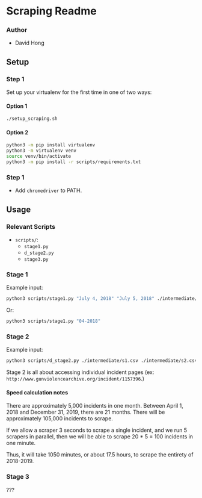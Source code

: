 # Scraping Readme

### Author

- David Hong

## Setup

### Step 1

Set up your virtualenv for the first time in one of two ways:

#### Option 1

```zsh
./setup_scraping.sh
```

#### Option 2

```zsh
python3 -m pip install virtualenv
python3 -m virtualenv venv
source venv/bin/activate
python3 -m pip install -r scripts/requirements.txt
```

### Step 1

- Add `chromedriver` to PATH.

## Usage

### Relevant Scripts

- `scripts/`:
  - `stage1.py`
  - `d_stage2.py`
  - `stage3.py`

### Stage 1

Example input:

```zsh
python3 scripts/stage1.py "July 4, 2018" "July 5, 2018" ./intermediate/s1.csv
```

Or:

```zsh
python3 scripts/stage1.py "04-2018"
```

### Stage 2

Example input:

```zsh
python3 scripts/d_stage2.py ./intermediate/s1.csv ./intermediate/s2.csv
```

<!-- **This part doesn't work** because Cloudflare DDoS protection has been added since this script was last updated.

The script needs to be updated to incorporate Chrome and Selenium. This shouldn't be too hard. -->

Stage 2 is all about accessing individual incident pages (ex: `http://www.gunviolencearchive.org/incident/1157396`.)

#### Speed calculation notes

There are approximately 5,000 incidents in one month.
Between April 1, 2018 and December 31, 2019, there are 21 months.
There will be approximately 105,000 incidents to scrape.

If we allow a scraper 3 seconds to scrape a single incident, and we run 5 scrapers in parallel, then we will be able to scrape 20 \* 5 = 100 incidents in one minute.

Thus, it will take 1050 minutes, or about 17.5 hours, to scrape the entirety of 2018-2019.

### Stage 3

???
